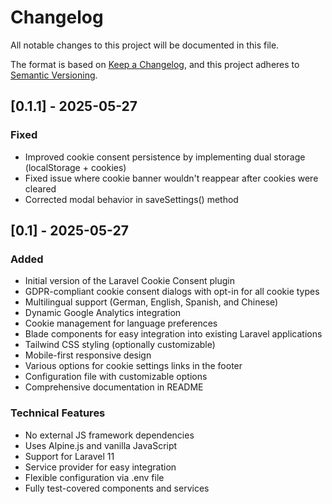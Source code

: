 # Changelog

All notable changes to this project will be documented in this file.

The format is based on [Keep a Changelog](https://keepachangelog.com/en/1.0.0/),
and this project adheres to [Semantic Versioning](https://semver.org/spec/v2.0.0.html).

## [0.1.1] - 2025-05-27

### Fixed
- Improved cookie consent persistence by implementing dual storage (localStorage + cookies)
- Fixed issue where cookie banner wouldn't reappear after cookies were cleared
- Corrected modal behavior in saveSettings() method

## [0.1] - 2025-05-27

### Added
- Initial version of the Laravel Cookie Consent plugin
- GDPR-compliant cookie consent dialogs with opt-in for all cookie types
- Multilingual support (German, English, Spanish, and Chinese)
- Dynamic Google Analytics integration
- Cookie management for language preferences
- Blade components for easy integration into existing Laravel applications
- Tailwind CSS styling (optionally customizable)
- Mobile-first responsive design
- Various options for cookie settings links in the footer
- Configuration file with customizable options
- Comprehensive documentation in README

### Technical Features
- No external JS framework dependencies
- Uses Alpine.js and vanilla JavaScript
- Support for Laravel 11
- Service provider for easy integration
- Flexible configuration via .env file
- Fully test-covered components and services
